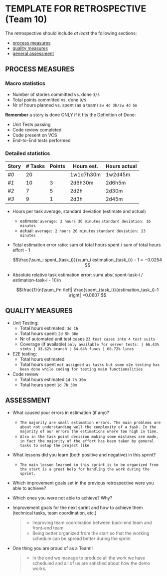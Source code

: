 TEMPLATE FOR RETROSPECTIVE (Team 10)
=====================================

The retrospective should include _at least_ the following
sections:

- [process measures](#process-measures)
- [quality measures](#quality-measures)
- [general assessment](#assessment)

## PROCESS MEASURES 

### Macro statistics

- Number of stories committed vs. done `3/3`
- Total points committed vs. done `9/9`
- Nr of hours planned vs. spent (as a team) `2w 4d 3h/2w 4d 5m`

**Remember** a story is done ONLY if it fits the Definition of Done:
 
- Unit Tests passing
- Code review completed
- Code present on VCS
- End-to-End tests performed


### Detailed statistics

| Story  | # Tasks | Points | Hours est. | Hours actual |
|--------|---------|--------|------------|--------------|
| _#0_   |20       |        |1w1d7h30m   |1w2d45m       |
| _#1_   |10       |3       |2d6h30m     |2d6h5m        |
| _#2_   |7        |5       |2d2h        |2d30m         |
| _#3_   |9        |1       |2d3h        |2d45m         |



- Hours per task average, standard deviation (estimate and actual)
  - estimate: `average: 2 hours 30 minutes` `standard deviation: 16 minutes`
  - actual: `average: 2 hours 26 minutes` `standard deviation: 23 minutes`
- Total estimation error ratio: sum of total hours spent / sum of total hours effort - 1

    $$\frac{\sum_i spent_{task_i}}{\sum_i estimation_{task_i}} - 1 = −0.0254 $$
    
- Absolute relative task estimation error: sum( abs( spent-task-i / estimation-task-i - 1))/n

    $$\frac{1}{n}\sum_i^n \left| \frac{spent_{task_i}}{estimation_task_i}-1 \right| =0.0607 $$
  
## QUALITY MEASURES 

- Unit Testing:
  - Total hours estimated: `3d 1h`
  - Total hours spent: `2d 5h 30m`
  - Nr of automated unit test cases `23 test cases into 4 test suits`
  - Coverage (if available) `only available for server tests: | 66.43% stmts | 33.62% branch | 64.64% funcs | 68.72% lines`
- E2E testing:
  - Total hours estimated
  - Total hours spent
  `not assigned as tasks but some e2e testing has been done while coding for testing main functionalities`
- Code review 
  - Total hours estimated `1d 7h 30m`
  - Total hours spent `1d 7h 30m`
  


## ASSESSMENT

- What caused your errors in estimation (if any)? 
  - `The majority are small estimation errors. The main problems are about not understanding well the complexity of a task. In the majority of our errors the estimations where too high in time.` 
  - `Also in the task point decision making some mistakes are made, in fact the majority of the effort has been taken by general tasks to setup the project like `

- What lessons did you learn (both positive and negative) in this sprint? 
  - `The main lesson learned in this sprint is to be organized from the start is a great help for handling the work during the sprint. `

- Which improvement goals set in the previous retrospective were you able to achieve? 
  
- Which ones you were not able to achieve? Why?

- Improvement goals for the next sprint and how to achieve them (technical tasks, team coordination, etc.)

  > - Improving team coordination between back-end team and front-end team.
  > - Being better organized from the start so that the working schedule can be spread better during the sprint

- One thing you are proud of as a Team!!
  > - In the end we manage to produce all the work we have scheduled and all of us are satisfied about how the demo works.
